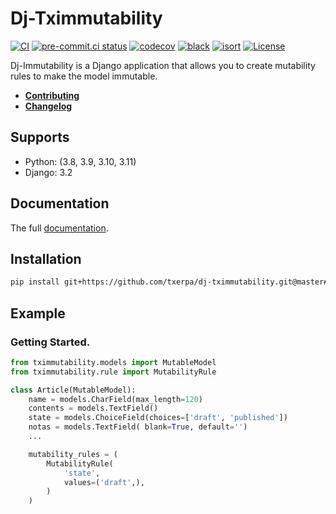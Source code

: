 # Dj-Tximmutability

[![CI](https://github.com/txerpa/dj-tximmutability/actions/workflows/django.yml/badge.svg?branch=master)](https://github.com/txerpa/dj-tximmutability/actions/)
[![pre-commit.ci status](https://results.pre-commit.ci/badge/github/txerpa/dj-tximmutability/master.svg)](https://results.pre-commit.ci/latest/github/txerpa/dj-tximmutability/master)
[![codecov](https://codecov.io/gh/txerpa/dj-tximmutability/branch/master/graph/badge.svg)](https://codecov.io/gh/txerpa/dj-tximmutability/)
[![black](https://img.shields.io/badge/code%20style-black-000000.svg)](https://github.com/psf/black)
[![isort](https://img.shields.io/badge/%20imports-isort-%231674b1?style=flat&labelColor=ef8336)](https://pycqa.github.io/isort/)
[![License](https://img.shields.io/badge/License-MIT-green.svg)](https://github.com/txerpa/dj-tximmutability/blob/master/LICENSE)


Dj-Immutability is a Django application that allows you to create mutability rules to make the model immutable.

* [**Contributing**]( docs/CONTRIBUTING.md)
* [**Changelog**]( docs/CHANGELOG.md)

## Supports

* Python: (3.8, 3.9, 3.10, 3.11)
* Django: 3.2


## Documentation

The full [documentation](https://txerpa.github.io/dj-tximmutability/).


## Installation

```bash
pip install git+https://github.com/txerpa/dj-tximmutability.git@master#egg=dj-tximmutability
```

## Example

### Getting Started.

```python
from tximmutability.models import MutableModel
from tximmutability.rule import MutabilityRule

class Article(MutableModel):
    name = models.CharField(max_length=120)
    contents = models.TextField()
    state = models.ChoiceField(choices=['draft', 'published'])
    notas = models.TextField( blank=True, default='')
    ...

    mutability_rules = (
        MutabilityRule(
            'state',
            values=('draft',),
        )
    )
```
